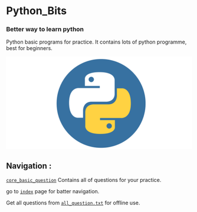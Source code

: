 # Python_Bits

### Better way to learn python

Python basic programs for practice. It contains lots of python programme, best for beginners.
 
![Python Logo](img/py.png)

## Navigation :

[`core_basic_question`][q1] Contains all of questions for your practice.

go to [`index`][nav1] page for batter navigation.

Get all questions from [`all_question.txt`][q2] for offline use.





[q1]: questions/1_1.md
[q2]: all_questions.txt
[nav1]: index.md
